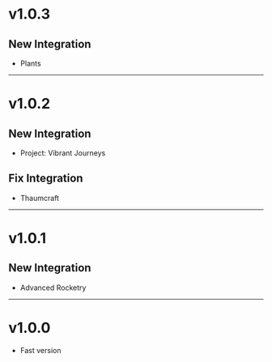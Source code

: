 # v1.0.3
## New Integration
- Plants

* * *

# v1.0.2
## New Integration
- Project: Vibrant Journeys

## Fix Integration
- Thaumcraft

* * *

# v1.0.1
## New Integration
- Advanced Rocketry

* * *

# v1.0.0
- Fast version
